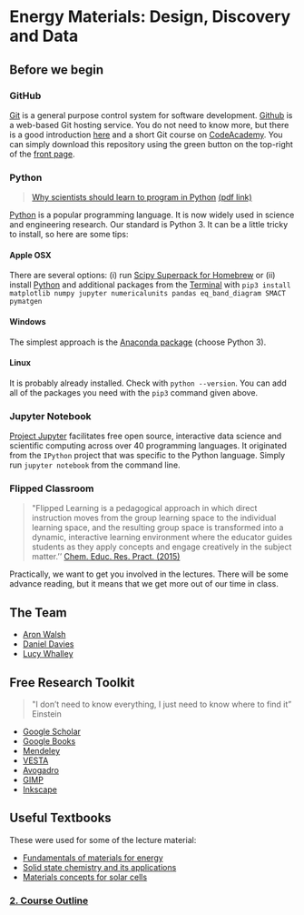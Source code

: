 # Energy Materials: Design, Discovery and Data

## Before we begin

### GitHub

[Git](https://en.wikipedia.org/wiki/Git_(software)) is a general purpose control system for software development. [Github](https://github.com) is a web-based Git hosting service. You do not need to know more, but there is a good introduction [here](https://guides.github.com/activities/hello-world/) and a short Git course on [CodeAcademy](https://www.codecademy.com/learn/learn-git). You can simply download this repository using the green button on the top-right of the [front page](https://github.com/WMD-group/yonsei17). 

### Python

> [Why scientists should learn to program in Python](http://journals.cambridge.org/action/displayAbstract?fromPage=online&aid=9477755&fileId=S0885715614000931) [(pdf link)](https://www.cambridge.org/core/services/aop-cambridge-core/content/view/EB88FFCC7384998768AFDAE219EF6EFA/S0885715614000931a.pdf/div-class-title-why-scientists-should-learn-to-program-in-python-div.pdf)

[Python](http://python.org) is a popular programming language. It is now widely used in science and engineering research.  Our standard is Python 3. It can be a little tricky to install, so here are some tips:

#### Apple OSX
There are several options: (i) run [Scipy Superpack for Homebrew](http://stronginference.com/ScipySuperpack/)
or (ii) install
[Python](https://www.python.org/downloads/) and additional packages from the [Terminal](http://www.imore.com/how-use-terminal-mac-when-you-have-no-idea-where-start) with `pip3 install matplotlib numpy jupyter numericalunits pandas eq_band_diagram SMACT pymatgen`

#### Windows 
The simplest approach is the [Anaconda package](https://www.continuum.io/downloads) (choose Python 3).

#### Linux
It is probably already installed. 
Check with `python --version`. 
You can add all of the packages you need with the 
`pip3` command given above.

###  Jupyter Notebook

[Project Jupyter](https://jupyter.org) facilitates free open source, interactive data science and scientific computing across over 40 programming languages. It originated from the `IPython` project that was specific to the Python language. Simply run `jupyter notebook` from the command line.

### Flipped Classroom 
> "Flipped Learning is a pedagogical approach in which direct instruction moves from the group learning space to the individual learning space, and the resulting group space is transformed into a dynamic, interactive learning environment where the educator guides students as they apply concepts and engage creatively in the subject matter.’’ [Chem. Educ. Res. Pract. (2015)](http://pubs.rsc.org/en/Content/ArticleLanding/2015/RP/C5RP00136F#!divAbstract)

Practically, we want to get you involved in the lectures. There will be some advance reading, but it means that we get more out of our time in class. 

## The Team

* [Aron Walsh](https://scholar.google.co.uk/citations?user=Ktvn91gAAAAJ&hl=en)
* [Daniel Davies](https://scholar.google.co.uk/citations?user=XD-sA1MAAAAJ&hl=en)
* [Lucy Whalley](https://scholar.google.co.uk/citations?user=NPOWlz0AAAAJ&hl=en)

## Free Research Toolkit

> "I don’t need to know everything, I just need to know where to find it” 
> Einstein

* [Google Scholar](http://scholar.google.co.uk)
* [Google Books](https://books.google.co.uk)
* [Mendeley](https://www.mendeley.com/newsfeed/)
* [VESTA](http://jp-minerals.org/vesta/en/) 
* [Avogadro](http://avogadro.cc)
* [GIMP](https://www.gimp.org)
* [Inkscape](https://inkscape.org/en/)

## Useful Textbooks

These were used for some of the lecture material:

* [Fundamentals of materials for energy](https://books.google.co.uk/books?id=IwJS7We6aHYC&printsec=frontcover&dq=Fundamentals+of+Materials+for+Energy&hl=en&sa=X&redir_esc=y#v=onepage&q=Fundamentals%20of%20Materials%20for%20Energy&f=false)
* [Solid state chemistry and its applications](https://books.google.co.uk/books?id=Y4eTAgAAQBAJ&printsec=frontcover&dq=Solid+state+chemistry+and+its+applications&hl=en&sa=X&ved=0ahUKEwjOyO2ss57OAhVDuBoKHW4wDa8Q6AEIJDAB#v=onepage&q=Solid%20state%20chemistry%20and%20its%20applications&f=false)
* [Materials concepts for solar cells](https://books.google.co.uk/books?id=Ki3BngEACAAJ&dq=Materials+concepts+for+solar+cells&hl=en&sa=X&ved=0ahUKEwiP-LnBs57OAhVEHxoKHSHiDOQQ6AEINjAA)

### [2. Course Outline](STEP2.md)
